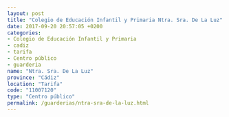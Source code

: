 ```yaml
---
layout: post
title: "Colegio de Educación Infantil y Primaria Ntra. Sra. De La Luz"
date: 2017-09-20 20:57:05 +0200
categories:
- Colegio de Educación Infantil y Primaria
- cadiz
- tarifa
- Centro público
- guarderia
name: "Ntra. Sra. De La Luz"
province: "Cádiz"
location: "Tarifa"
code: "11007120"
type: "Centro público"
permalink: /guarderias/ntra-sra-de-la-luz.html
---
```

